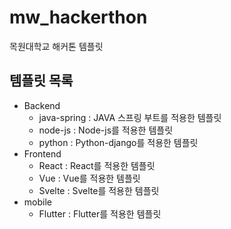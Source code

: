 # mw_hackerthon
목원대학교 해커톤 템플릿

## 템플릿 목록
- Backend
  - java-spring : JAVA 스프링 부트를 적용한 템플릿
  - node-js : Node-js를 적용한 템플릿
  - python : Python-django를 적용한 템플릿
- Frontend
  - React : React를 적용한 템플릿
  - Vue : Vue를 적용한 템플릿
  - Svelte : Svelte를 적용한 템플릿
- mobile
  - Flutter : Flutter를 적용한 템플릿